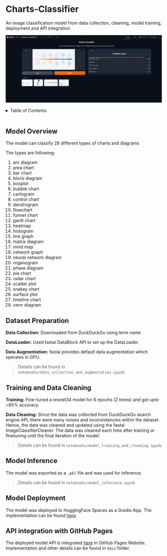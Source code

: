 # Charts-Classifier

An image classification model from data collection, cleaning, model training, deployment and API integration. <br/>

<p align="center">
    <a href="https://huggingface.co/spaces/abir0/charts-classifier">
        <img src = "images/app_screenshot.png" width="800">
    </a>
</p>


<details>
  <summary>Table of Contents</summary>
  <ol>
    <li><a href="#model-overview">Model Overview</a></li>
    <li><a href="#dataset-preparation">Dataset Preparation</a></li>
    <li><a href="#training-and-data-cleaning">Training and Data Cleaning</a></li>
    <li><a href="#model-inference">Model Inference</a></li>
    <li><a href="#model-deployment">Model Deployment</a></li>
  </ol>
</details>

<br>


## Model Overview

The model can classify 28 different types of charts and diagrams <br/>

The types are following: <br/>

1. arc diagram
2. area chart
3. bar chart
4. block diagram
5. boxplot
6. bubble chart
7. cartogram
8. control chart
9. dendrogram
10. flowchart
11. funnel chart
12. gantt chart
13. heatmap
14. histogram
15. line graph
16. matrix diagram
17. mind map
18. network graph
19. neural network diagram
20. organogram
21. phase diagram
22. pie chart
23. radar chart
24. scatter plot
25. snakey chart
26. surface plot
27. timeline chart
28. venn diagram

## Dataset Preparation

**Data Collection:** Downloaded from DuckDuckGo using term name <br/>

**DataLoader:** Used fastai DataBlock API to set up the DataLoader. <br/>

**Data Augmentation:** fastai provides default data augmentation which operates in GPU. <br/>

> Details can be found in `notebooks/data_collection_and_augmentation.ipynb`


## Training and Data Cleaning

**Training:** Fine-tuned a resnet34 model for 6 epochs (2 times) and got upto ~85% accuracy. <br/>

**Data Cleaning:** Since the data was collected from DuckDuckGo search engine API, there were many noises and inconsistencies within the dataset. Hence, the data was cleaned and updated using the fastai ImageClassifierCleaner. The data was cleaned each time after training or finetuning until the final iteration of the model. <br/>

> Details can be found in `notebooks/model_training_and_cleaning.ipynb`


## Model Inference

The model was exported as a `.pkl` file and was used for inference.

> Details can be found in `notebooks/model_inference.ipynb`


## Model Deployment

The model was deployed to HuggingFace Spaces as a Gradio App. The implementation can be found [here](https://huggingface.co/spaces/abir0/charts-classifier). <br/>


## API integration with GitHub Pages

The deployed model API is integrated [here](https://abir0.github.io/Charts-Classifier/) in GitHub Pages Website. Implementation and other details can be found in `docs` folder.
